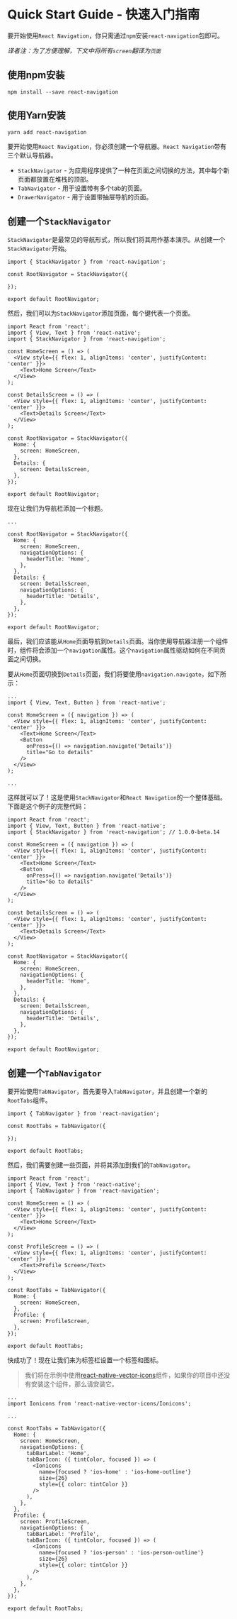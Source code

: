 # Quick Start Guide - 快速入门指南

要开始使用`React Navigation`，你只需通过`npm`安装`react-navigation`包即可。

*译者注：为了方便理解，下文中将所有`screen`翻译为`页面`*

## 使用npm安装

```
npm install --save react-navigation
```

## 使用Yarn安装

```
yarn add react-navigation
```

要开始使用`React Navigation`，你必须创建一个导航器。`React Navigation`带有三个默认导航器。

* `StackNavigator` - 为应用程序提供了一种在页面之间切换的方法，其中每个新页面都放置在堆栈的顶部。
* `TabNavigator` - 用于设置带有多个tab的页面。
* `DrawerNavigator` - 用于设置带抽屉导航的页面。


## 创建一个`StackNavigator`

`StackNavigator`是最常见的导航形式，所以我们将其用作基本演示。从创建一个`StackNavigator`开始。
```
import { StackNavigator } from 'react-navigation';

const RootNavigator = StackNavigator({

});

export default RootNavigator;
```

然后，我们可以为`StackNavigator`添加页面，每个键代表一个页面。
```
import React from 'react';
import { View, Text } from 'react-native';
import { StackNavigator } from 'react-navigation';

const HomeScreen = () => (
  <View style={{ flex: 1, alignItems: 'center', justifyContent: 'center' }}>
    <Text>Home Screen</Text>
  </View>
);

const DetailsScreen = () => (
  <View style={{ flex: 1, alignItems: 'center', justifyContent: 'center' }}>
    <Text>Details Screen</Text>
  </View>
);

const RootNavigator = StackNavigator({
  Home: {
    screen: HomeScreen,
  },
  Details: {
    screen: DetailsScreen,
  },
});

export default RootNavigator;
```

现在让我们为导航栏添加一个标题。
```
...

const RootNavigator = StackNavigator({
  Home: {
    screen: HomeScreen,
    navigationOptions: {
      headerTitle: 'Home',
    },
  },
  Details: {
    screen: DetailsScreen,
    navigationOptions: {
      headerTitle: 'Details',
    },
  },
});

export default RootNavigator;
```

最后，我们应该能从`Home`页面导航到`Details`页面。当你使用导航器注册一个组件时，组件将会添加一个`navigation`属性。这个`navigation`属性驱动如何在不同页面之间切换。

要从`Home`页面切换到`Details`页面，我们将要使用`navigation.navigate`，如下所示：
```
...
import { View, Text, Button } from 'react-native';

const HomeScreen = ({ navigation }) => (
  <View style={{ flex: 1, alignItems: 'center', justifyContent: 'center' }}>
    <Text>Home Screen</Text>
    <Button
      onPress={() => navigation.navigate('Details')}
      title="Go to details"
    />
  </View>
);

...
```

这样就可以了！这是使用`StackNavigator`和`React Navigation`的一个整体基础。下面是这个例子的完整代码：

```
import React from 'react';
import { View, Text, Button } from 'react-native';
import { StackNavigator } from 'react-navigation'; // 1.0.0-beta.14

const HomeScreen = ({ navigation }) => (
  <View style={{ flex: 1, alignItems: 'center', justifyContent: 'center' }}>
    <Text>Home Screen</Text>
    <Button
      onPress={() => navigation.navigate('Details')}
      title="Go to details"
    />
  </View>
);

const DetailsScreen = () => (
  <View style={{ flex: 1, alignItems: 'center', justifyContent: 'center' }}>
    <Text>Details Screen</Text>
  </View>
);

const RootNavigator = StackNavigator({
  Home: {
    screen: HomeScreen,
    navigationOptions: {
      headerTitle: 'Home',
    },
  },
  Details: {
    screen: DetailsScreen,
    navigationOptions: {
      headerTitle: 'Details',
    },
  },
});

export default RootNavigator;
```

## 创建一个`TabNavigator`

要开始使用`TabNavigator`，首先要导入`TabNavigator`，并且创建一个新的`RootTabs`组件。
```
import { TabNavigator } from 'react-navigation';

const RootTabs = TabNavigator({

});

export default RootTabs;
```

然后，我们需要创建一些页面，并将其添加到我们的`TabNavigator`。
```
import React from 'react';
import { View, Text } from 'react-native';
import { TabNavigator } from 'react-navigation';

const HomeScreen = () => (
  <View style={{ flex: 1, alignItems: 'center', justifyContent: 'center' }}>
    <Text>Home Screen</Text>
  </View>
);

const ProfileScreen = () => (
  <View style={{ flex: 1, alignItems: 'center', justifyContent: 'center' }}>
    <Text>Profile Screen</Text>
  </View>
);

const RootTabs = TabNavigator({
  Home: {
    screen: HomeScreen,
  },
  Profile: {
    screen: ProfileScreen,
  },
});

export default RootTabs;
```

快成功了！现在让我们来为标签栏设置一个标签和图标。
> 我们将在示例中使用[react-native-vector-icons](https://github.com/oblador/react-native-vector-icons)组件，如果你的项目中还没有安装这个组件，那么请安装它。

```
...
import Ionicons from 'react-native-vector-icons/Ionicons';

...

const RootTabs = TabNavigator({
  Home: {
    screen: HomeScreen,
    navigationOptions: {
      tabBarLabel: 'Home',
      tabBarIcon: ({ tintColor, focused }) => (
        <Ionicons
          name={focused ? 'ios-home' : 'ios-home-outline'}
          size={26}
          style={{ color: tintColor }}
        />
      ),
    },
  },
  Profile: {
    screen: ProfileScreen,
    navigationOptions: {
      tabBarLabel: 'Profile',
      tabBarIcon: ({ tintColor, focused }) => (
        <Ionicons
          name={focused ? 'ios-person' : 'ios-person-outline'}
          size={26}
          style={{ color: tintColor }}
        />
      ),
    },
  },
});

export default RootTabs;
```




